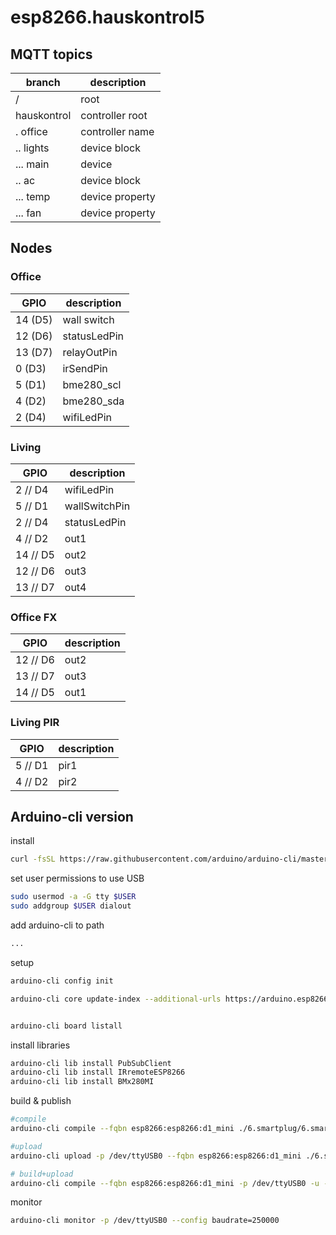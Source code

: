 # esp8266.hauskontrol5

## MQTT topics

| branch        |  description      |
|---------------|-------------------|
| /             |  root             |
| hauskontrol   |  controller root  |
| . office      |  controller name  |
| ..  lights    |  device block     |
| ...   main    |  device           |
| ..  ac        |  device block     |
| ...   temp    |  device property  |
| ...   fan     |  device property  |


## Nodes

### Office

| GPIO          |  description      |
|---------------|-------------------|
| 14 (D5)       |  wall switch      |
| 12 (D6)       |  statusLedPin     |
| 13 (D7)       |  relayOutPin      |
|  0 (D3)       |  irSendPin        |
|  5 (D1)       |  bme280_scl       |
|  4 (D2)       |  bme280_sda       |
|  2 (D4)       |  wifiLedPin       |


### Living

| GPIO          |  description      |
|---------------|-------------------|
|  2 // D4      |  wifiLedPin       |
|  5 // D1      |  wallSwitchPin    |
|  2 // D4      |  statusLedPin     |
|  4 // D2      |  out1             |
| 14 // D5      |  out2             |
| 12 // D6      |  out3             |
| 13 // D7      |  out4             |


### Office FX

| GPIO          |  description      |
|---------------|-------------------|
|  12 // D6     |  out2             |
|  13 // D7     |  out3             |
|  14 // D5     |  out1             |


### Living PIR


| GPIO          |  description      |
|---------------|-------------------|
|  5 // D1      |  pir1             |
|  4 // D2      |  pir2             |


## Arduino-cli version

install
```bash
curl -fsSL https://raw.githubusercontent.com/arduino/arduino-cli/master/install.sh | BINDIR=~/local/bin sh
```

set user permissions to use USB
```bash
sudo usermod -a -G tty $USER
sudo addgroup $USER dialout
```

add arduino-cli to path
```bash
...
```

setup
```bash
arduino-cli config init

arduino-cli core update-index --additional-urls https://arduino.esp8266.com/stable/package_esp8266com_index.json


arduino-cli board listall
```

install libraries
```bash
arduino-cli lib install PubSubClient
arduino-cli lib install IRremoteESP8266
arduino-cli lib install BMx280MI
```


build & publish
```bash
#compile
arduino-cli compile --fqbn esp8266:esp8266:d1_mini ./6.smartplug/6.smartplug.ino

#upload
arduino-cli upload -p /dev/ttyUSB0 --fqbn esp8266:esp8266:d1_mini ./6.smartplug/6.smartplug.ino

# build+upload
arduino-cli compile --fqbn esp8266:esp8266:d1_mini -p /dev/ttyUSB0 -u --verify  ./6.smartplug/6.smartplug.ino
```

monitor
```bash
arduino-cli monitor -p /dev/ttyUSB0 --config baudrate=250000
```
